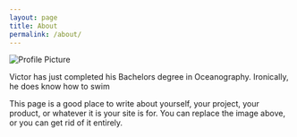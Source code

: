 ```yaml
---
layout: page
title: About
permalink: /about/
---
```


<img src="{{ site.baseurl }}/assets/eu.png" title="Profile Picture" class="profile">

Victor has just completed his Bachelors degree in Oceanography. Ironically, he does know how to swim  

This page is a good place to write about yourself, your project, your product, or whatever it is your site is for. You can replace the image above, or you can get rid of it entirely. 
